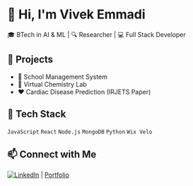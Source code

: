 # 👋 Hi, I'm Vivek Emmadi

🎓 BTech in AI & ML | 🔍 Researcher | 💻 Full Stack Developer

## 🚀 Projects
- 🏫 School Management System
- 🧪 Virtual Chemistry Lab
- ❤️ Cardiac Disease Prediction (IRJETS Paper)

## 🔧 Tech Stack
`JavaScript` `React` `Node.js` `MongoDB` `Python` `Wix Velo`

## 📫 Connect with Me
[![LinkedIn](https://img.shields.io/badge/LinkedIn-blue?logo=linkedin&style=for-the-badge)](https://www.linkedin.com/in/vivekemmadi) | [Portfolio](https://your-portfolio.com)
